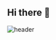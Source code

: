 ## Hi there 👋
![header](https://capsule-render.vercel.app/api?type=waving&color=gradient&height=250&section=header&text=SOKURI_CODE&fontSize=90)
<!--
**JOONWALL/JOONWALL** is a ✨ _special_ ✨ repository because its `README.md` (this file) appears on your GitHub profile.

Here are some ideas to get you started:

- 🔭 I’m currently working on ...
- 🌱 I’m currently learning ...
- 👯 I’m looking to collaborate on ...
- 🤔 I’m looking for help with ...
- 💬 Ask me about ...
- 📫 How to reach me: ...
- 😄 Pronouns: ...
- ⚡ Fun fact: ...
-->
